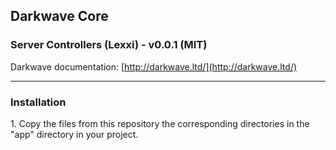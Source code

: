 ## Darkwave Core
### Server Controllers (Lexxi) - v0.0.1 (MIT)

Darkwave documentation: [http://darkwave.ltd/](http://darkwave.ltd/)

-------

### Installation

1\. Copy the files from this repository the corresponding directories in the "app" directory in your project.

